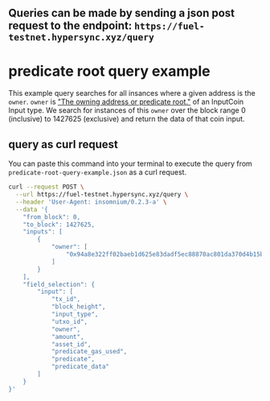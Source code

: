## Queries can be made by sending a json post request to the endpoint: `https://fuel-testnet.hypersync.xyz/query`


# predicate root query example
This example query searches for all insances where a given address is the `owner`.  `owner` is ["The owning address or predicate root."](https://docs.fuel.network/docs/specs/tx-format/input/#inputcoin) of an InputCoin Input type.  We search for instances of this `owner` over the block range 0 (inclusive) to 1427625 (exclusive) and return the data of that coin input.

## query as curl request
You can paste this command into your terminal to execute the query from `predicate-root-query-example.json` as a curl request.

```bash
curl --request POST \
  --url https://fuel-testnet.hypersync.xyz/query \
  --header 'User-Agent: insomnium/0.2.3-a' \
  --data '{
    "from_block": 0,
    "to_block": 1427625,
    "inputs": [
        {
            "owner": [
                "0x94a8e322ff02baeb1d625e83dadf5ec88870ac801da370d4b15bbd5f0af01169"
            ]
        }
    ],
    "field_selection": {
        "input": [
            "tx_id",
            "block_height",
            "input_type",
            "utxo_id",
            "owner",
            "amount",
            "asset_id",
            "predicate_gas_used",
            "predicate",
            "predicate_data"
        ]
    }
}'
```